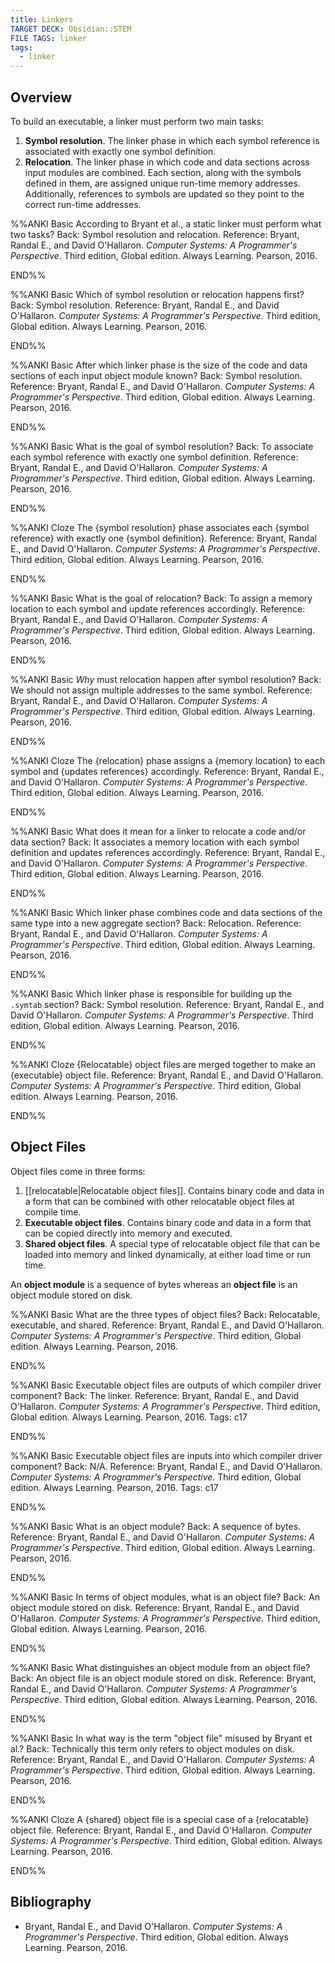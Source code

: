 ```yaml
---
title: Linkers
TARGET DECK: Obsidian::STEM
FILE TAGS: linker
tags:
  - linker
---
```


## Overview

To build an executable, a linker must perform two main tasks:

1. **Symbol resolution**. The linker phase in which each symbol reference is associated with exactly one symbol definition.
2. **Relocation**. The linker phase in which code and data sections across input modules are combined. Each section, along with the symbols defined in them, are assigned unique run-time memory addresses. Additionally, references to symbols are updated so they point to the correct run-time addresses.

%%ANKI
Basic
According to Bryant et al., a static linker must perform what two tasks?
Back: Symbol resolution and relocation.
Reference: Bryant, Randal E., and David O'Hallaron. *Computer Systems: A Programmer's Perspective*. Third edition, Global edition. Always Learning. Pearson, 2016.
<!--ID: 1733671136073-->
END%%

%%ANKI
Basic
Which of symbol resolution or relocation happens first?
Back: Symbol resolution.
Reference: Bryant, Randal E., and David O'Hallaron. *Computer Systems: A Programmer's Perspective*. Third edition, Global edition. Always Learning. Pearson, 2016.
<!--ID: 1733671136078-->
END%%

%%ANKI
Basic
After which linker phase is the size of the code and data sections of each input object module known?
Back: Symbol resolution.
Reference: Bryant, Randal E., and David O'Hallaron. *Computer Systems: A Programmer's Perspective*. Third edition, Global edition. Always Learning. Pearson, 2016.
<!--ID: 1737257167718-->
END%%

%%ANKI
Basic
What is the goal of symbol resolution?
Back: To associate each symbol reference with exactly one symbol definition.
Reference: Bryant, Randal E., and David O'Hallaron. *Computer Systems: A Programmer's Perspective*. Third edition, Global edition. Always Learning. Pearson, 2016.
<!--ID: 1733671136081-->
END%%

%%ANKI
Cloze
The {symbol resolution} phase associates each {symbol reference} with exactly one {symbol definition}.
Reference: Bryant, Randal E., and David O'Hallaron. *Computer Systems: A Programmer's Perspective*. Third edition, Global edition. Always Learning. Pearson, 2016.
<!--ID: 1733671136092-->
END%%

%%ANKI
Basic
What is the goal of relocation?
Back: To assign a memory location to each symbol and update references accordingly.
Reference: Bryant, Randal E., and David O'Hallaron. *Computer Systems: A Programmer's Perspective*. Third edition, Global edition. Always Learning. Pearson, 2016.
<!--ID: 1733671136084-->
END%%

%%ANKI
Basic
*Why* must relocation happen after symbol resolution?
Back: We should not assign multiple addresses to the same symbol.
Reference: Bryant, Randal E., and David O'Hallaron. *Computer Systems: A Programmer's Perspective*. Third edition, Global edition. Always Learning. Pearson, 2016.
<!--ID: 1733671136088-->
END%%

%%ANKI
Cloze
The {relocation} phase assigns a {memory location} to each symbol and {updates references} accordingly.
Reference: Bryant, Randal E., and David O'Hallaron. *Computer Systems: A Programmer's Perspective*. Third edition, Global edition. Always Learning. Pearson, 2016.
<!--ID: 1733671136097-->
END%%

%%ANKI
Basic
What does it mean for a linker to relocate a code and/or data section?
Back: It associates a memory location with each symbol definition and updates references accordingly.
Reference: Bryant, Randal E., and David O'Hallaron. *Computer Systems: A Programmer's Perspective*. Third edition, Global edition. Always Learning. Pearson, 2016.
<!--ID: 1733671136102-->
END%%

%%ANKI
Basic
Which linker phase combines code and data sections of the same type into a new aggregate section?
Back: Relocation.
Reference: Bryant, Randal E., and David O'Hallaron. *Computer Systems: A Programmer's Perspective*. Third edition, Global edition. Always Learning. Pearson, 2016.
<!--ID: 1737257167723-->
END%%

%%ANKI
Basic
Which linker phase is responsible for building up the `.symtab` section?
Back: Symbol resolution.
Reference: Bryant, Randal E., and David O'Hallaron. *Computer Systems: A Programmer's Perspective*. Third edition, Global edition. Always Learning. Pearson, 2016.
<!--ID: 1737257167727-->
END%%

%%ANKI
Cloze
{Relocatable} object files are merged together to make an {executable} object file.
Reference: Bryant, Randal E., and David O'Hallaron. *Computer Systems: A Programmer's Perspective*. Third edition, Global edition. Always Learning. Pearson, 2016.
<!--ID: 1737257167732-->
END%%

## Object Files

Object files come in three forms:

1. [[relocatable|Relocatable object files]]. Contains binary code and data in a form that can be combined with other relocatable object files at compile time.
2. **Executable object files**. Contains binary code and data in a form that can be copied directly into memory and executed.
3. **Shared object files**. A special type of relocatable object file that can be loaded into memory and linked dynamically, at either load time or run time.

An **object module** is a sequence of bytes whereas an **object file** is an object module stored on disk.

%%ANKI
Basic
What are the three types of object files?
Back: Relocatable, executable, and shared.
Reference: Bryant, Randal E., and David O'Hallaron. *Computer Systems: A Programmer's Perspective*. Third edition, Global edition. Always Learning. Pearson, 2016.
<!--ID: 1734356868367-->
END%%

%%ANKI
Basic
Executable object files are outputs of which compiler driver component?
Back: The linker.
Reference: Bryant, Randal E., and David O'Hallaron. *Computer Systems: A Programmer's Perspective*. Third edition, Global edition. Always Learning. Pearson, 2016.
Tags: c17
<!--ID: 1734356868399-->
END%%

%%ANKI
Basic
Executable object files are inputs into which compiler driver component?
Back: N/A.
Reference: Bryant, Randal E., and David O'Hallaron. *Computer Systems: A Programmer's Perspective*. Third edition, Global edition. Always Learning. Pearson, 2016.
Tags: c17
<!--ID: 1734356868406-->
END%%

%%ANKI
Basic
What is an object module?
Back: A sequence of bytes.
Reference: Bryant, Randal E., and David O'Hallaron. *Computer Systems: A Programmer's Perspective*. Third edition, Global edition. Always Learning. Pearson, 2016.
<!--ID: 1734356868413-->
END%%

%%ANKI
Basic
In terms of object modules, what is an object file?
Back: An object module stored on disk.
Reference: Bryant, Randal E., and David O'Hallaron. *Computer Systems: A Programmer's Perspective*. Third edition, Global edition. Always Learning. Pearson, 2016.
<!--ID: 1734356868418-->
END%%

%%ANKI
Basic
What distinguishes an object module from an object file?
Back: An object file is an object module stored on disk.
Reference: Bryant, Randal E., and David O'Hallaron. *Computer Systems: A Programmer's Perspective*. Third edition, Global edition. Always Learning. Pearson, 2016.
<!--ID: 1734356868423-->
END%%

%%ANKI
Basic
In what way is the term "object file" misused by Bryant et al.?
Back: Technically this term only refers to object modules on disk.
Reference: Bryant, Randal E., and David O'Hallaron. *Computer Systems: A Programmer's Perspective*. Third edition, Global edition. Always Learning. Pearson, 2016.
<!--ID: 1734356868433-->
END%%

%%ANKI
Cloze
A {shared} object file is a special case of a {relocatable} object file.
Reference: Bryant, Randal E., and David O'Hallaron. *Computer Systems: A Programmer's Perspective*. Third edition, Global edition. Always Learning. Pearson, 2016.
<!--ID: 1734356868428-->
END%%

## Bibliography

* Bryant, Randal E., and David O'Hallaron. *Computer Systems: A Programmer's Perspective*. Third edition, Global edition. Always Learning. Pearson, 2016.